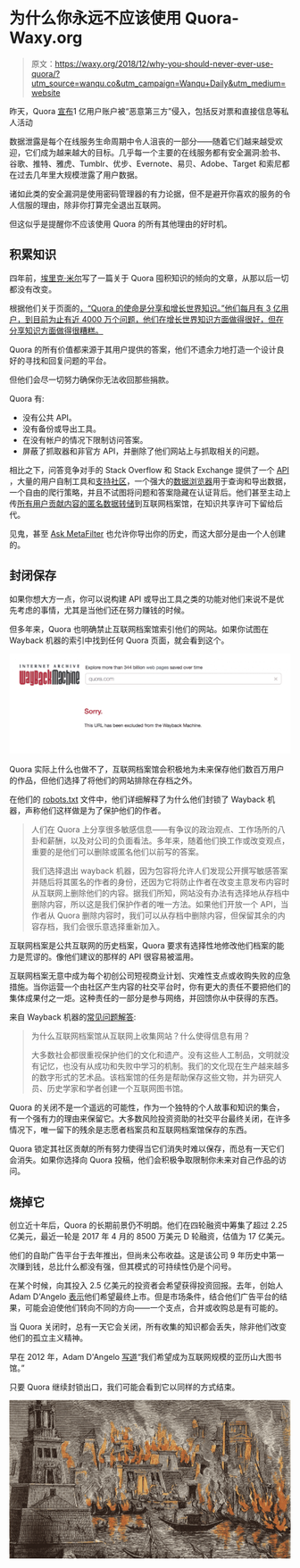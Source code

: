# 为什么你永远不应该使用 Quora-Waxy.org

> 原文：<https://waxy.org/2018/12/why-you-should-never-ever-use-quora/?utm_source=wanqu.co&utm_campaign=Wanqu+Daily&utm_medium=website>

昨天，Quora [宣布](https://www.theverge.com/2018/12/3/18124849/quora-100-million-user-hack-name-email-messages?utm_campaign=theverge&utm_content=chorus&utm_medium=social&utm_source=twitter)1 亿用户账户被“恶意第三方”侵入，包括反对票和直接信息等私人活动

数据泄露是每个在线服务生命周期中令人沮丧的一部分——随着它们越来越受欢迎，它们成为越来越大的目标。几乎每一个主要的在线服务都有安全漏洞:脸书、谷歌、推特、雅虎、Tumblr、优步、Evernote、易贝、Adobe、Target 和索尼都在过去几年里大规模泄露了用户数据。

诸如此类的安全漏洞是使用密码管理器的有力论据，但不是避开你喜欢的服务的令人信服的理由，除非你打算完全退出互联网。

但这似乎是提醒你不应该使用 Quora 的所有其他理由的好时机。

## 积累知识

四年前，[埃里克·米尔](https://konklone.com/post/quora-keeps-the-worlds-knowledge-for-itself)写了一篇关于 Quora 囤积知识的倾向的文章，从那以后一切都没有改变。

根据他们关于页面的[，“Quora 的使命是分享和增长世界知识。”他们每月有 3 亿用户，到目前为止有近 4000 万个问题，他们在增长世界知识方面做得很好，但在分享知识方面做得很糟糕。](https://www.quora.com/about)

Quora 的所有价值都来源于其用户提供的答案，他们不遗余力地打造一个设计良好的寻找和回复问题的平台。

但他们会尽一切努力确保你无法收回那些捐款。

Quora 有:

*   没有公共 API。
*   没有备份或导出工具。
*   在没有帐户的情况下限制访问答案。
*   屏蔽了抓取器和非官方 API，并删除了他们网站上与抓取相关的问题。

相比之下，问答竞争对手的 Stack Overflow 和 Stack Exchange 提供了一个 [API](https://api.stackexchange.com/) ，大量的用户自制工具和[支持社区](https://stackapps.com/)，一个强大的[数据浏览器](https://data.stackexchange.com/)用于查询和导出数据，一个自由的爬行策略，并且不试图将问题和答案隐藏在认证背后。他们甚至主动上传[所有用户贡献内容的匿名数据转储](https://archive.org/details/stackexchange)到互联网档案馆，在知识共享许可下留给后代。

见鬼，甚至 [Ask MetaFilter](https://ask.metafilter.com/) 也允许你导出你的历史，而这大部分是由一个人创建的。

## 封闭保存

如果你想大方一点，你可以说构建 API 或导出工具之类的功能对他们来说不是优先考虑的事情，尤其是当他们还在努力赚钱的时候。

但多年来，Quora 也明确禁止互联网档案馆索引他们的网站。如果你试图在 Wayback 机器的索引中找到任何 Quora 页面，就会看到这个。

![](img/bac704c1e27c74215e47786eec363c0b.png)

Quora 实际上什么也做不了，互联网档案馆会积极地为未来保存他们数百万用户的作品，但他们选择了将他们的网站排除在存档之外。

在他们的 [robots.txt](https://www.quora.com/robots.txt) 文件中，他们详细解释了为什么他们封锁了 Wayback 机器，声称他们这样做是为了保护他们的作者。

> 人们在 Quora 上分享很多敏感信息——有争议的政治观点、工作场所的八卦和薪酬，以及对公司的负面看法。多年来，随着他们换工作或改变观点，重要的是他们可以删除或匿名他们以前写的答案。
> 
> 我们选择退出 wayback 机器，因为包容将允许人们发现公开撰写敏感答案并随后将其匿名的作者的身份，还因为它将防止作者在改变主意发布内容时从互联网上删除他们的内容。据我们所知，网站没有办法有选择地从存档中删除内容，所以这是我们保护作者的唯一方法。如果他们开放一个 API，当作者从 Quora 删除内容时，我们可以从存档中删除内容，但保留其余的内容存档，我们会很乐意选择重新加入。

互联网档案是公共互联网的历史档案，Quora 要求有选择性地修改他们档案的能力是荒谬的。像他们建议的那样的 API 很容易被滥用。

互联网档案无意中成为每个初创公司短视商业计划、灾难性支点或收购失败的应急措施。当你运营一个由社区产生内容的社交平台时，你有更大的责任不要把他们的集体成果付之一炬。这种责任的一部分是参与网络，并回馈你从中获得的东西。

来自 Wayback 机器的[常见问题解答](https://help.archive.org/hc/en-us/articles/360004716091-Wayback-Machine-General-Information):

> 为什么互联网档案馆从互联网上收集网站？什么使得信息有用？
> 
> 大多数社会都很重视保护他们的文化和遗产。没有这些人工制品，文明就没有记忆，也没有从成功和失败中学习的机制。我们的文化现在生产越来越多的数字形式的艺术品。该档案馆的任务是帮助保存这些文物，并为研究人员、历史学家和学者创建一个互联网图书馆。

Quora 的关闭不是一个遥远的可能性，作为一个独特的个人故事和知识的集合，有一个强有力的理由来保留它。大多数风险投资资助的社交平台最终关闭，在许多情况下，唯一留下的残余是志愿者档案员和互联网档案馆保存的东西。

Quora 锁定其社区贡献的所有努力使得当它们消失时难以保存，而总有一天它们会消失。如果你选择向 Quora 投稿，他们会积极争取限制你未来对自己作品的访问。

## 烧掉它

创立近十年后，Quora 的长期前景仍不明朗。他们在四轮融资中筹集了超过 2.25 亿美元，最近一轮是 2017 年 4 月的 8500 万美元 D 轮融资，估值为 17 亿美元。

他们的自助广告平台于去年推出，但尚未公布收益。这是该公司 9 年历史中第一次赚到钱，总比什么都没有强，但其模式的可持续性仍是个问号。

在某个时候，向其投入 2.5 亿美元的投资者会希望获得投资回报。去年，创始人 Adam D'Angelo [表示](https://venturebeat.com/2017/04/21/quora-raises-85-million-to-expand-internationally-and-develop-its-ads-business/)他们希望最终上市。但是市场条件，结合他们广告平台的结果，可能会迫使他们转向不同的方向——一个支点，合并或收购总是有可能的。

当 Quora 关闭时，总有一天它会关闭，所有收集的知识都会丢失，除非他们改变他们的孤立主义精神。

早在 2012 年，Adam D'Angelo [写道](https://blog.quora.com/Our-Mission)“我们希望成为互联网规模的亚历山大图书馆。”

只要 Quora 继续封锁出口，我们可能会看到它以同样的方式结束。

![](img/cb6951e7f123ae262d43265fa1b8c696.png)